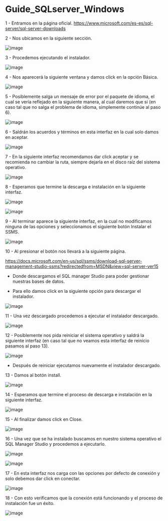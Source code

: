 # Guide_SQLserver_Windows

1 - Entramos en la página oficial.
https://www.microsoft.com/es-es/sql-server/sql-server-downloads

2 - Nos ubicamos en la siguiente sección.

![image](https://user-images.githubusercontent.com/54609399/156064709-084ed0b0-4f7a-47bb-9a43-505a84f9a77c.png)

3 - Procedemos ejecutando el instalador.

![image](https://user-images.githubusercontent.com/54609399/156065259-5c7ad80e-c2ef-4cff-b082-1aeb3466b092.png)

4 - Nos aparecerá la siguiente ventana y damos click en la opción Básica.

![image](https://user-images.githubusercontent.com/54609399/156065692-8d225513-3210-4c40-b498-9e0814cd4401.png)

5 - Posiblemente salga un mensaje de error por el paquete de idioma, el cual se vería reflejado en la siguiente manera, al cual daremos que si (en caso tal que no salga el problema de idioma, simplemente continúe al paso 6).

![image](https://user-images.githubusercontent.com/54609399/156065880-c6f3c705-d7f8-40ba-9d12-7fb0794e294e.png)

6 - Saldrán los acuerdos y términos en esta interfaz en la cual solo damos en aceptar.

![image](https://user-images.githubusercontent.com/54609399/156065955-c9e91457-5890-4c49-94d6-d67dcbffc279.png)

7 - En la siguiente interfaz recomendamos dar click aceptar y se recomienda no cambiar la ruta, siempre dejarla en el disco raíz del sistema operativo.

![image](https://user-images.githubusercontent.com/54609399/156066088-43025b57-a76f-4618-bae0-8172fe4ae14b.png)

8 - Esperamos que termine la descarga e instalación en la siguiente interfaz.

![image](https://user-images.githubusercontent.com/54609399/156066128-c784e24d-1bf4-4d12-951b-6839d1d28e28.png)

![image](https://user-images.githubusercontent.com/54609399/156066720-e03d43c6-42ee-400d-a763-bb3c4b0b9bb1.png)

9 - Al terminar aparece la siguiente interfaz, en la cual no modificamos ninguna de las opciones y seleccionamos el siguiente botón Instalar el SSMS.

![image](https://user-images.githubusercontent.com/54609399/156067419-174dfb69-e5c5-41b9-ab5f-0392a4978149.png)

10 - Al presionar el botón nos llevará a la siguiente página.

https://docs.microsoft.com/en-us/sql/ssms/download-sql-server-management-studio-ssms?redirectedfrom=MSDN&view=sql-server-ver15

- Donde descargamos el SQL manager Studio para poder gestionar nuestras bases de datos.

- Para ello damos click en la siguiente opción para descargar el instalador.

![image](https://user-images.githubusercontent.com/54609399/156067714-2ff550dc-970b-4e45-a662-8ed798e4d49f.png)

11 - Una vez descargado procedemos a ejecutar el instalador descargado.

![image](https://user-images.githubusercontent.com/54609399/156068127-631902f0-9ac7-4f01-806a-7c5839528dae.png)

12 - Posiblemente nos pida reiniciar el sistema operativo y saldrá la siguiente interfaz (en caso tal que no veamos esta interfaz de reinicio pasamos al paso 13).

![image](https://user-images.githubusercontent.com/54609399/156068279-1fd047b7-1171-4749-b18e-de0db282fd0b.png)

- Después de reiniciar ejecutamos nuevamente el instalador descargado.

13 - Damos al botón install.

![image](https://user-images.githubusercontent.com/54609399/156069216-8594baaa-291b-46c5-89fa-a1845ff4e750.png)

14 - Esperamos que termine el proceso de descarga e instalación en la siguiente interfaz.

![image](https://user-images.githubusercontent.com/54609399/156069157-2038813b-c81b-4f90-b599-b301928e2905.png)

15 - Al finalizar damos click en Close.

![image](https://user-images.githubusercontent.com/54609399/156069499-d88b1cbf-e608-45d7-a1cb-4bb29554d717.png)

16 - Una vez que se ha instalado buscamos en nuestro sistema operativo el SQL Manager Studio y procedemos a ejecutarlo.

![image](https://user-images.githubusercontent.com/54609399/156097379-60464280-0c30-4128-ba29-0bb38da8cdfb.png)

![image](https://user-images.githubusercontent.com/54609399/156069578-7e219316-c3ec-4a3b-b3b2-80da33eec452.png)

17 - En esta interfaz nos carga con las opciones por defecto de conexión y solo debemos dar click en conectar.

![image](https://user-images.githubusercontent.com/54609399/156069687-b0044e39-1f75-419b-ba32-8eb3d66295f7.png)

18 - Con esto verificamos que la conexión está funcionando y el proceso de instalación fue un éxito.

![image](https://user-images.githubusercontent.com/54609399/156069820-d375211f-6144-44f5-906a-3bde18241a47.png)


